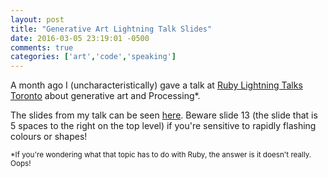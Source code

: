```yaml
---
layout: post
title: "Generative Art Lightning Talk Slides"
date: 2016-03-05 23:19:01 -0500
comments: true
categories: ['art','code','speaking']
---
```

A month ago I (uncharacteristically) gave a talk at [Ruby Lightning Talks Toronto](http://www.meetup.com/ruby-lightning-to/) about generative art and Processing*.
<!--more-->

The slides from my talk can be seen [here]({{root_url}}/generative_art_lightning_talk). Beware slide 13 (the slide that is 5 spaces to the right on the top level) if you're sensitive to rapidly flashing colours or shapes!

<sub>*If you're wondering what that topic has to do with Ruby, the answer is it doesn't really.  Oops!</sub>
